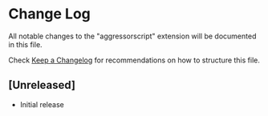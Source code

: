 # Change Log
All notable changes to the "aggressorscript" extension will be documented in this file.

Check [Keep a Changelog](http://keepachangelog.com/) for recommendations on how to structure this file.

## [Unreleased]
- Initial release